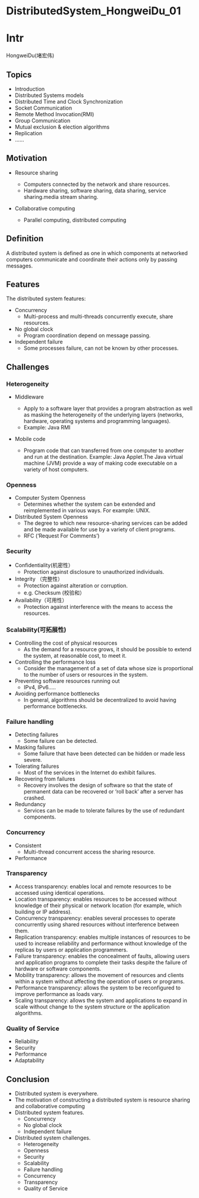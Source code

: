 # DistributedSystem_HongweiDu_01

# Intr
HongweiDu(堵宏伟)
## Topics
- Introduction
- Distributed Systems models
- Distributed Time and Clock Synchronization
- Socket Communication
- Remote Method Invocation(RMI)
- Group Communication
- Mutual exclusion & election algorithms
- Replication
- ……
## Motivation
- Resource sharing
    - Computers connected by the network and share resources.
    - Hardware sharing, software sharing,  data sharing, service sharing.media stream sharing.

- Collaborative computing
    - Parallel computing, distributed computing
## Definition
A distributed system is defined as one in which components at networked computers communicate and coordinate their actions only by passing messages.
## Features
The distributed system features:
- Concurrency
    - Multi-process and multi-threads concurrently execute, share resources.
- No global clock
    - Program coordination depend on message passing.
- Independent failure
    - Some processes failure,  can not be known by other processes.
## Challenges
### Heterogeneity
- Middleware
    - Apply to  a software layer that provides a program abstraction as well as masking the heterogeneity of the underlying layers (networks, hardware, operating systems and programming languages). 
    - Example: Java RMI

- Mobile code
    - Program code that can transferred from one computer to another and run at the destination.  Example: Java Applet.The Java virtual machine (JVM) provide a way of making code executable on a variety of host computers.
### Openness
- Computer System Openness
    - Determines whether the system can be extended and reimplemented in various ways.  For example: UNIX.
- Distributed System Openness
    - The degree to which new resource-sharing services can be added and be made available for use by a variety of client programs.
    - RFC (‘Request For Comments’)
### Security
- Confidentiality(机密性）
    - Protection against disclosure to unauthorized individuals.
- Integrity （完整性）
    - Protection against alteration or corruption.
    - e.g.  Checksum (校验和）
- Availability（可用性）
    - Protection against interference with the means to access the resources.
### Scalability(可拓展性)
- Controlling the cost of physical resources
    - As the demand for a resource grows, it should be possible to extend the system, at reasonable cost, to meet it.
- Controlling the performance loss
    - Consider the management of a set of data whose size is proportional to the number of users or resources in the system.
- Preventing software resources running out
    - IPv4, IPv6…..
- Avoiding performance bottlenecks
    - In general, algorithms should be decentralized to avoid having performance bottlenecks. 
### Failure handling
- Detecting failures 
    - Some failure can be detected.
- Masking failures
    - Some failure that have been detected can be hidden or made less severe.
- Tolerating failures
    - Most of the services in the Internet do exhibit failures.
- Recovering from failures
    - Recovery involves the design of software so that the state of permanent data can be recovered or ‘roll back’ after a server has crashed.
- Redundancy
    - Services can be made to tolerate failures by the use of redundant components.
### Concurrency
- Consistent
    - Multi-thread concurrent access the sharing resource.
- Performance
### Transparency
- Access transparency: enables local and remote resources to be accessed using identical operations.
- Location transparency: enables resources to be accessed without knowledge of their physical or network location (for example, which building or IP address).
- Concurrency transparency: enables several processes to operate concurrently using shared resources without interference between them.
- Replication transparency: enables multiple instances of resources to be used to increase reliability and performance without knowledge of the replicas by users or application programmers.
- Failure transparency: enables the concealment of faults, allowing users and application programs to complete their tasks despite the failure of hardware or software components.
- Mobility transparency: allows the movement of resources and clients within a system without affecting the operation of users or programs.
- Performance transparency: allows the system to be reconfigured to improve performance as loads vary.
- Scaling transparency: allows the system and applications to expand in scale without change to the system structure or the application algorithms.
### Quality of Service
- Reliability
- Security
- Performance
- Adaptability
## Conclusion
- Distributed system is everywhere.
- The motivation of constructing a distributed system is resource sharing and collaborative computing
- Distributed system features.
    - Concurrency
    - No global clock
    - Independent failure
- Distributed system challenges.
    - Heterogeneity
    - Openness
    - Security
    - Scalability
    - Failure handling
    - Concurrency
    - Transparency
    - Quality of Service











